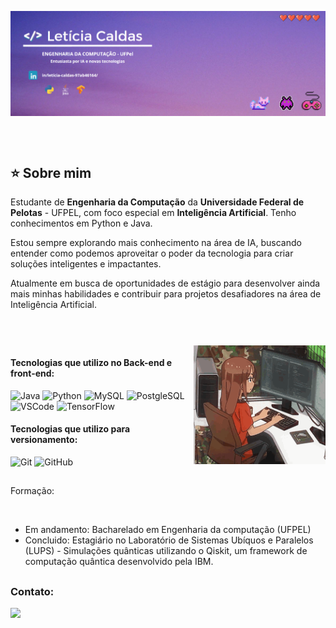 <img align="center" src="capa02.png"><br>

<br>
<br>

## ⭐️ Sobre mim

Estudante de <b> Engenharia da Computação</b> da <b>Universidade Federal de Pelotas</b> - UFPEL, com foco especial em <b>Inteligência Artificial</b>. Tenho conhecimentos em Python e Java.

Estou sempre explorando mais conhecimento na área de IA, buscando entender como podemos aproveitar o poder da tecnologia para criar soluções inteligentes e impactantes.

Atualmente em busca de oportunidades de estágio para desenvolver ainda mais minhas habilidades e contribuir para projetos desafiadores na área de Inteligência Artificial.

#

<br>
<img align="right" alt="" height="190px" src="anime1.gif"/>

#### Tecnologias que utilizo no Back-end e front-end:

![Java](https://img.shields.io/badge/-Java-white?style=flat&logo=Java&logoColor=007396&)
![Python](https://img.shields.io/badge/-Python-white?style=flat&logo=python)
![MySQL](https://img.shields.io/badge/-MySQL-white?style=flat&logo=mysql&logoColor=4479A1&)
![PostgleSQL](https://img.shields.io/badge/-PostgleSQL-white?style=flat&logo=Postgresql&logoColor=007396&)
![VSCode](https://img.shields.io/badge/-VSCode-white?style=flat&logo=visualstudiocode&logoColor=007ACC&)
![TensorFlow](https://img.shields.io/badge/-TensorFlow-white?style=flat&logo=tensorflow&logoColor=007)

#### Tecnologias que utilizo para versionamento:

![Git](https://img.shields.io/badge/-Git-white?style=flat&logo=Git&logoColor=F05032&)
![GitHub](https://img.shields.io/badge/-GitHub-white?style=flat&logo=GitHub&logoColor=181717&)

##

Formação:

<br>

-   Em andamento: Bacharelado em Engenharia da computação (UFPEL)
-   Concluido: Estagiário no Laboratório de Sistemas Ubíquos e Paralelos (LUPS) - Simulações quânticas utilizando o Qiskit, um framework de computação quântica desenvolvido pela IBM.

##

  <h3>Contato: </p> </3>
       <a href="https://www.linkedin.com/in/let%C3%ADcia-caldas-97ab46164/" target="_blank"><img src="https://img.shields.io/badge/-LinkedIn-%230077B5?style=for-the-badge&logo=linkedin&logoColor=white" target="_blank"></a>
     
##

</div>

